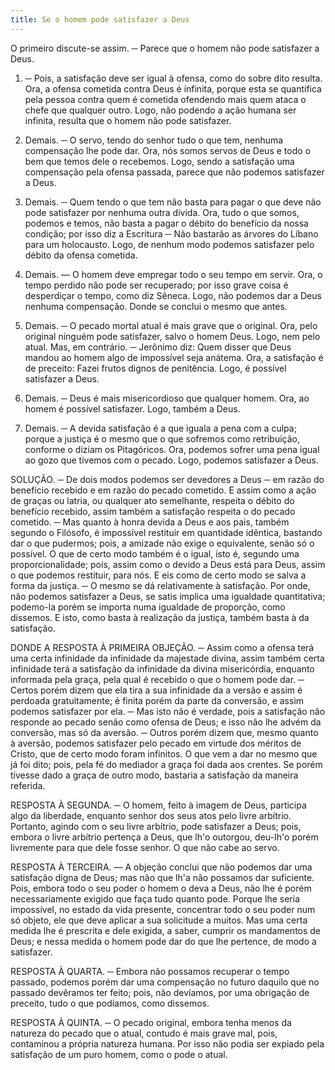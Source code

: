 ```yaml
---
title: Se o homem pode satisfazer a Deus
---
```


O primeiro discute-se assim. ─ Parece que o homem não pode satisfazer a Deus.  

1. ─ Pois, a satisfação deve ser igual à ofensa, como do sobre dito resulta. Ora, a ofensa cometida contra Deus é infinita, porque esta se quantifica pela pessoa contra quem é cometida ofendendo mais quem ataca o chefe que qualquer outro. Logo, não podendo a ação humana ser infinita, resulta que o homem não pode satisfazer.  

2. Demais. ─ O servo, tendo do senhor tudo o que tem, nenhuma compensação lhe pode dar. Ora, nós somos servos de Deus e todo o bem que temos dele o recebemos. Logo, sendo a satisfação uma compensação pela ofensa passada, parece que não podemos satisfazer a Deus.  

3. Demais. ─ Quem tendo o que tem não basta para pagar o que deve não pode satisfazer por nenhuma outra dívida. Ora, tudo o que somos, podemos e temos, não basta a pagar o débito do benefício da nossa condição; por isso diz a Escritura ─ Não bastarão as árvores do Líbano para um holocausto. Logo, de nenhum modo podemos satisfazer pelo débito da ofensa cometida.  

4. Demais. — O homem deve empregar todo o seu tempo em servir. Ora, o tempo perdido não pode ser recuperado; por isso grave coisa é desperdiçar o tempo, como diz Sêneca. Logo, não podemos dar a Deus nenhuma compensação. Donde se conclui o mesmo que antes.  

5. Demais. ─ O pecado mortal atual é mais grave que o original. Ora, pelo original ninguém pode satisfazer, salvo o homem Deus. Logo, nem pelo atual.  Mas, em contrário. ─ Jerônimo diz: Quem disser que Deus mandou ao homem algo de impossível seja anátema. Ora, a satisfação é de preceito: Fazei frutos dignos de penitência. Logo, é possível satisfazer a Deus.  

2. Demais. ─ Deus é mais misericordioso que qualquer homem. Ora, ao homem é possível satisfazer. Logo, também a Deus.  

3. Demais. ─ A devida satisfação é a que iguala a pena com a culpa; porque a justiça é o mesmo que o que sofremos como retribuição, conforme o diziam os Pitagóricos. Ora, podemos sofrer uma pena igual ao gozo que tivemos com o pecado. Logo, podemos satisfazer a Deus.  

SOLUÇÃO. ─ De dois modos podemos ser devedores a Deus ─ em razão do benefício recebido e em razão do pecado cometido. E assim como a ação de graças ou latria, ou qualquer ato semelhante, respeita o débito do benefício recebido, assim também a satisfação respeita o do pecado cometido. ─ Mas quanto à honra devida a Deus e aos pais, também segundo o Filósofo, é impossível restituir em quantidade idêntica, bastando dar o que pudermos; pois, a amizade não exige o equivalente, senão só o possível. O que de certo modo também é o igual, isto é, segundo uma proporcionalidade; pois, assim como o devido a Deus está para Deus, assim o que podemos restituir, para nós. E eis como de certo modo se salva a forma da justiça. ─ O mesmo se dá relativamente à satisfação. Por onde, não podemos satisfazer a Deus, se satis implica uma igualdade quantitativa; podemo-la porém se importa numa igualdade de proporção, como dissemos. E isto, como basta à realização da justiça, também basta à da satisfação.  

DONDE A RESPOSTA À PRIMEIRA OBJEÇÃO. ─ Assim como a ofensa terá uma certa infinidade da infinidade da majestade divina, assim também certa infinidade terá a satisfação da infinidade da divina misericórdia, enquanto informada pela graça, pela qual é recebido o que o homem pode dar. ─ Certos porém dizem que ela tira a sua infinidade da a versão e assim é perdoada gratuitamente; é finita porém da parte da conversão, e assim podemos satisfazer por ela. ─ Mas isto não é verdade, pois a satisfação não responde ao pecado senão como ofensa de Deus; e isso não lhe advém da conversão, mas só da aversão. ─ Outros porém dizem que, mesmo quanto à aversão, podemos satisfazer pelo pecado em virtude dos méritos de Cristo, que de certo modo foram infinitos. O que vem a dar no mesmo que já foi dito; pois, pela fé do mediador a graça foi dada aos crentes. Se porém tivesse dado a graça de outro modo, bastaria a satisfação da maneira referida.  

RESPOSTA À SEGUNDA. ─ O homem, feito à imagem de Deus, participa algo da liberdade, enquanto senhor dos seus atos pelo livre arbítrio. Portanto, agindo com o seu livre arbítrio, pode satisfazer a Deus; pois, embora o livre arbítrio pertença a Deus, que lh'o outorgou, deu-Ih'o porém livremente para que dele fosse senhor. O que não cabe ao servo.  

RESPOSTA À TERCEIRA. — A objeção conclui que não podemos dar uma satisfação digna de Deus; mas não que lh'a não possamos dar suficiente. Pois, embora todo o seu poder o homem o deva a Deus, não lhe é porém necessariamente exigido que faça tudo quanto pode. Porque lhe seria impossível, no estado da vida presente, concentrar todo o seu poder num só objeto, ele que deve aplicar a sua solicitude a muitos. Mas uma certa medida lhe é prescrita e dele exigida, a saber, cumprir os mandamentos de Deus; e nessa medida o homem pode dar do que lhe pertence, de modo a satisfazer.  

RESPOSTA À QUARTA. ─ Embora não possamos recuperar o tempo passado, podemos porém dar uma compensação no futuro daquilo que no passado devêramos ter feito; pois, não devíamos, por uma obrigação de preceito, tudo o que podíamos, como dissemos.  

RESPOSTA À QUINTA. ─ O pecado original, embora tenha menos da natureza do pecado que o atual, contudo é mais grave mal, pois, contaminou a própria natureza humana. Por isso não podia ser expiado pela satisfação de um puro homem, como o pode o atual.
